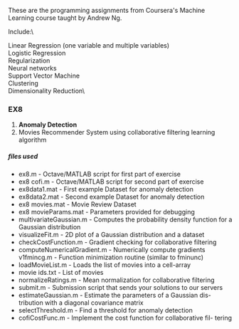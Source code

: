 These are the programming assignments from Coursera's Machine Learning course taught by Andrew Ng.

Include:\

Linear Regression (one variable and multiple variables)\
Logistic Regression\
Regularization\
Neural networks\
Support Vector Machine\
Clustering\
Dimensionality Reduction\

<h3>EX8</h3>
<ol><li ><b>Anomaly Detection </b></li>
<li>Movies Recommender System using collaborative filtering learning algorithm</li>
</ol>
<h5>files used</h5>
<ul>
<li>ex8.m - Octave/MATLAB script for first part of exercise</li>
<li>ex8 cofi.m - Octave/MATLAB script for second part of exercise</li>
<li>ex8data1.mat - First example Dataset for anomaly detection</li>
<li>ex8data2.mat - Second example Dataset for anomaly detection</li>
<li>ex8 movies.mat - Movie Review Dataset</li>
<li>ex8 movieParams.mat - Parameters provided for debugging</li>
<li>multivariateGaussian.m - Computes the probability density function
for a Gaussian distribution</li>
<li>visualizeFit.m - 2D plot of a Gaussian distribution and a dataset</li>
<li>checkCostFunction.m - Gradient checking for collaborative filtering</li>
<li>computeNumericalGradient.m - Numerically compute gradients
v1fmincg.m - Function minimization routine (similar to fminunc)</li>
<li>loadMovieList.m - Loads the list of movies into a cell-array</li>
<li>movie ids.txt - List of movies</li>
<li>normalizeRatings.m - Mean normalization for collaborative filtering</li>
<li>submit.m - Submission script that sends your solutions to our servers</li>
<li> estimateGaussian.m - Estimate the parameters of a Gaussian dis-
tribution with a diagonal covariance matrix</li>
<li>selectThreshold.m - Find a threshold for anomaly detection</li>
<li>cofiCostFunc.m - Implement the cost function for collaborative fil-
tering</li>
</ul>
